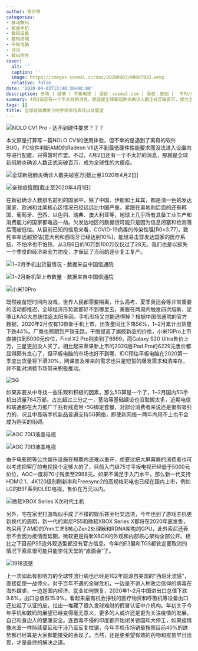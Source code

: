 ```yaml
---
author: 农步祥
categories:
- 移动数码
- 智能手机
- 数码设备
- 数码终端
- 平板电脑
- 评论
- 数码附件
cover:
  alt: ''
  caption: ''
  image: https://images.soomal.cc/doc/20200403/00087933.webp
  relative: false
date: '2020-04-03T13:48:30+08:00'
description: 市场 | 疫情 | 平板电视 | 源自：soomal.com | 版权：原创 |  平均/总评分：09.73/107
summary: 4月2日还有一个不太好的消息，那就是全球新冠肺炎确诊人数正式突破百万，成为全球性的大瘟疫。从3月6日的10万到100万仅仅过了28天。我们也是以损失一个季度的经济来全力防疫，才保证了当前的逐步复工复产。全球经济形势就都好不到哪里去，手机市场又岂能逃得掉？
tags: []
title: 全球疫情爆发下的手机市场表现以及展望
---
```


![NOLO CV1 Pro - 达不到硬件要求？？？](https://images.soomal.cc/doc/20200403/00087918.webp)



本文原是打算写一篇NOLO CV1的使用体验，但不幸的是遇到了离奇的软件BUG，PC软件判断AMD的Radeon VII达不到最低硬件性能要求而没法进入设置向导进行配置，只得暂时作罢。不过，4月2日还有一个不太好的消息，那就是全球新冠肺炎确诊人数正式突破百万，成为全球性的大瘟疫。



![全球新冠肺炎确诊人数突破百万[截止至2020年4月2日]](https://images.soomal.cc/doc/20200403/00087916_01.webp)



![全球疫情图[截止至2020年4月1日]](https://images.soomal.cc/doc/20200403/00087917_01.webp)



在新冠确诊人数排名前列的国家中，除了中国、伊朗和土耳其，都是清一色的发达国家，欧洲和北美核心区情况已经远远比中国严重。紧跟在奥地利后面的还有韩国、葡萄牙、巴西、以色列、瑞典、澳大利亚等，地球上几乎所有具备工业生产和消费能力的国家都难逃一劫。欠发达地区的数据很可能只是因为信息闭塞和检测落后而被低估。从目前已知的信息来看，COVID-19病毒的传染性强[R0=3.77]，致死率率远超预估[意大利和西班牙已经达到10%]，能轻易击穿发达国家的医疗系统，不怕冷也不怕热，从3月6日的10万到100万仅仅过了28天。我们也是以损失一个季度的经济来全力防疫，才保证了当前的逐步复工复产。



![1~2月手机出货量情况 - 数据来自中国信通院](https://images.soomal.cc/doc/20200403/00087919_01.webp)



![1~2月新机型上市数量 - 数据来自中国信通院](https://images.soomal.cc/doc/20200403/00087920_01.webp)



![小米10Pro](https://images.soomal.cc/doc/20200403/00087924.webp)



既然疫苗短时间内没戏，世界人民都需要隔离，什么高考、夏季奥运会等非常重要的活动都推迟，全球经济形势就都好不到哪里去，美股在两周内触发四次熔断，足够让KAG大总统往返太阳多回。手机市场又岂能逃得掉？根据中国信通院的官方数据，2020年2月仅有10款新手机上市，出货量同比下降56%，1~2月累计出货量下跌44%。厂商也预期到产销无路，干脆提高了旗舰新品的价格，小米10Pro上市直接拉到5000元价位，Find X2 Pro则卖到了6999，而Galaxy S20 Ultra售价上万，三星更加没人买了。相比起来苹果新上市的2020版iPad Pro的6229元售价都显得颇有良心了，但平板电脑的市场也好不到哪，IDC预估平板电脑在2020第一季度出货量将下滑30%，网课普及带来的需求也只是短暂的爆发需求和清库存，并不能对消费市场带来积极推动。



![5G](https://images.soomal.cc/doc/20200403/00087923.webp)



如果非要从中寻找一些乐观和积极的因素，那么5G算是一个了，1~2月国内5G手机出货量784万部，占比超过三分之一，基站等基础建设也没耽搁太多，近期电信和联通都在大力推广千兆有线宽带+5G绑定套餐，对部分消费者来说还是很有吸引力的，况且中高端手机新品普遍支持5G网络，即使新网络一两年内用不上也不会成为购买的阻碍。



![AOC 70I3液晶电视](https://images.soomal.cc/doc/20200403/00087921_01.webp)



![AOC 70I3液晶电视](https://images.soomal.cc/doc/20200403/00087922_01.webp)



由于电影院等公共娱乐设施在短期内还难以重开，想要过把大屏幕瘾的消费者也可以考虑把客厅的电视换个足够大的了，目前入门级75寸平板电视已经低于5000元价位，AOC一度将70寸贱卖至2998元。如果不满足于入门水平，那么新一代支持HDMI2.1、4K120级别刷新率和Freesync2的高规格彩电也已经在国内上市，例如LG的B9F系列OLED电视，售价在万元以内。



![微软XBOX Series X次时代主机](https://images.soomal.cc/doc/20200403/00087925.webp)



另外，宅在家里打游戏似乎成了不错的娱乐甚至社交选项，今年也到了游戏主机更新换代的周期，新一代的索尼PS5和微软XBOX Series X都将在2020年底发售，均采用了AMD的7nm工艺8核心Zen2处理器和RDNA架构的GPU，此外索尼还表示不会因为疫情而延期，微软更是将新XBOX的外观和内部核心架构全部公开。相比之下目前PS5连外观造型都没有官方信息。今年的E3展和TGS都铁定要取消的情况下索尼很可能只能学任天堂的“直面会”了。



![1918流感](https://images.soomal.cc/doc/20200403/00087932.webp)



上一次如此有影响力的全球性流行病也已经是102年前源自美国的“西班牙流感”，直接促使一战停火。对于百年不遇的全球危机，一边是不讲人种政治信仰的病毒在海外肆虐，一边是国内经济、就业如何恢复，2020年1~2月中国进出口总值下跌9.6%，出口总值跌15.9%，看起来最有机会挣钱的医疗物资和呼吸机等设备出口还扯起了认证的皮，拉出一堆藏了很久发球难财的假冒认证中介机构。年初关于今年手机和数码的展望已经变得毫无意义，更多的人或许还是更为关注疫情的发展，自己和身边人的健康安全。连百毒不侵的印度都开始闭关锁国和大停工，如果疫情像水波一样持续蔓延和干涉乃至反复拉锯，今年手机市场销量按照目前40%的跌势都已经算是大家都能接受的表现了。当然，还是更希望有效的药物和疫苗早日出现，才是最终的解决之道。